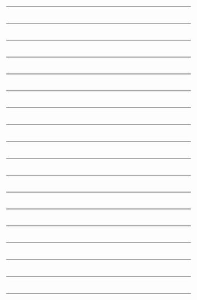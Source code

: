<html>
<head>
<link rel="stylesheet" href="hr.md.css">
</head>
<body>
<br>
<hr class="style1">
<br>
<hr class="style2">
<br>
<hr class="style3">
<br>
<hr class="style4">
<br>
<hr class="style5">
<br>
<hr class="style6">
<br>
<hr class="style7">
<br>
<hr class="style8">
<br>
<hr class="style9">
<br>
<hr class="style10">
<br>
<hr class="style11">
<br>
<hr class="style12">
<br>
<hr class="style13">
<br>
<hr class="style14">
<br>
<hr class="style15">
<br>
<hr class="style16">
<br>
<hr class="style17">
<br>
<hr class="style18">
</body>
</html>
